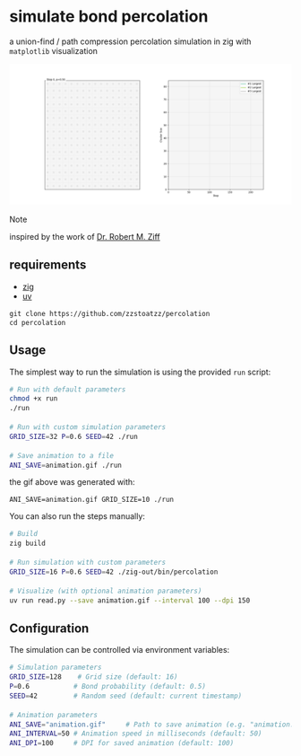 # simulate bond percolation

a union-find / path compression percolation simulation in zig with `matplotlib` visualization


![percolation](./animation.gif)

> [!NOTE]
> inspired by the work of [Dr. Robert M. Ziff](https://scholar.google.com/citations?hl=en&user=CUqzFcEAAAAJ)

## requirements
- [zig](https://ziglang.org/learn/getting-started/#managers)
- [uv](https://docs.astral.sh/uv/getting-started/installation/)

```
git clone https://github.com/zzstoatzz/percolation
cd percolation
```

## Usage

The simplest way to run the simulation is using the provided `run` script:

```bash
# Run with default parameters
chmod +x run
./run

# Run with custom simulation parameters
GRID_SIZE=32 P=0.6 SEED=42 ./run

# Save animation to a file
ANI_SAVE=animation.gif ./run
```

the gif above was generated with:
```
ANI_SAVE=animation.gif GRID_SIZE=10 ./run
```


You can also run the steps manually:

```bash
# Build
zig build

# Run simulation with custom parameters
GRID_SIZE=16 P=0.6 SEED=42 ./zig-out/bin/percolation

# Visualize (with optional animation parameters)
uv run read.py --save animation.gif --interval 100 --dpi 150
```

## Configuration

The simulation can be controlled via environment variables:

```bash
# Simulation parameters
GRID_SIZE=128    # Grid size (default: 16)
P=0.6           # Bond probability (default: 0.5) 
SEED=42         # Random seed (default: current timestamp)

# Animation parameters
ANI_SAVE="animation.gif"     # Path to save animation (e.g. "animation.gif")
ANI_INTERVAL=50 # Animation speed in milliseconds (default: 50)
ANI_DPI=100     # DPI for saved animation (default: 100)
```
